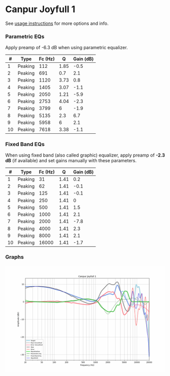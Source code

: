# Canpur Joyfull 1
See [usage instructions](https://github.com/jaakkopasanen/AutoEq#usage) for more options and info.

### Parametric EQs
Apply preamp of -6.3 dB when using parametric equalizer.

|   # | Type    |   Fc (Hz) |    Q |   Gain (dB) |
|-----|---------|-----------|------|-------------|
|   1 | Peaking |       112 | 1.85 |        -0.5 |
|   2 | Peaking |       691 | 0.7  |         2.1 |
|   3 | Peaking |      1120 | 3.73 |         0.8 |
|   4 | Peaking |      1405 | 3.07 |        -1.1 |
|   5 | Peaking |      2050 | 1.21 |        -5.9 |
|   6 | Peaking |      2753 | 4.04 |        -2.3 |
|   7 | Peaking |      3799 | 6    |        -1.9 |
|   8 | Peaking |      5135 | 2.3  |         6.7 |
|   9 | Peaking |      5958 | 6    |         2.1 |
|  10 | Peaking |      7618 | 3.38 |        -1.1 |

### Fixed Band EQs
When using fixed band (also called graphic) equalizer, apply preamp of **-2.3 dB** (if available) and set gains manually with these parameters.

|   # | Type    |   Fc (Hz) |    Q |   Gain (dB) |
|-----|---------|-----------|------|-------------|
|   1 | Peaking |        31 | 1.41 |         0.2 |
|   2 | Peaking |        62 | 1.41 |        -0.1 |
|   3 | Peaking |       125 | 1.41 |        -0.1 |
|   4 | Peaking |       250 | 1.41 |         0   |
|   5 | Peaking |       500 | 1.41 |         1.5 |
|   6 | Peaking |      1000 | 1.41 |         2.1 |
|   7 | Peaking |      2000 | 1.41 |        -7.8 |
|   8 | Peaking |      4000 | 1.41 |         2.3 |
|   9 | Peaking |      8000 | 1.41 |         2.1 |
|  10 | Peaking |     16000 | 1.41 |        -1.7 |

### Graphs
![](./Canpur%20Joyfull%201.png)

